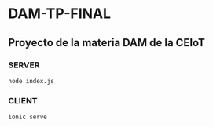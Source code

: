 # DAM-TP-FINAL

## Proyecto de la materia DAM de la CEIoT

### SERVER
```
node index.js
```
### CLIENT
```
ionic serve
```
